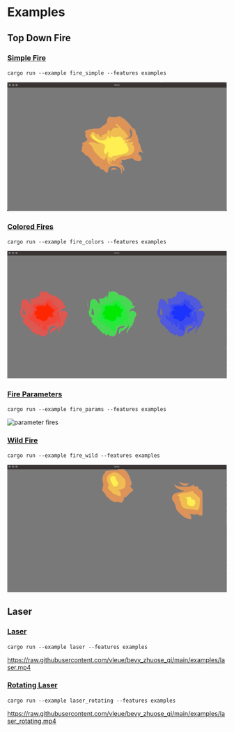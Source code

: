 # Examples

## Top Down Fire

### [Simple Fire](./fire_simple.rs)

```
cargo run --example fire_simple --features examples
```
![simple fire](fire_simple.gif)

### [Colored Fires](./fire_colors.rs)

```
cargo run --example fire_colors --features examples
```
![colored fires](fire_colors.gif)

### [Fire Parameters](./fire_params.rs)

```
cargo run --example fire_params --features examples
```
![parameter fires](fire_params.gif)

### [Wild Fire](./fire_wild.rs)

```
cargo run --example fire_wild --features examples
```
![wild fires](fire_wild.gif)

## Laser

### [Laser](./laser.rs)

```
cargo run --example laser --features examples
```
https://raw.githubusercontent.com/vleue/bevy_zhuose_qi/main/examples/laser.mp4

### [Rotating Laser](./laser_rotating.rs)

```
cargo run --example laser_rotating --features examples
```
https://raw.githubusercontent.com/vleue/bevy_zhuose_qi/main/examples/laser_rotating.mp4
